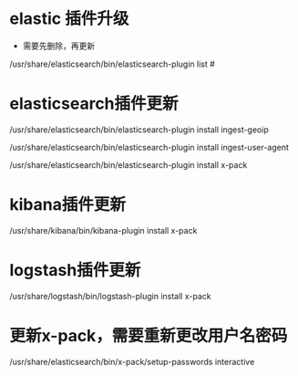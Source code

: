 # elastic 插件升级

- 需要先删除，再更新

/usr/share/elasticsearch/bin/elasticsearch-plugin list #

# elasticsearch插件更新
/usr/share/elasticsearch/bin/elasticsearch-plugin install ingest-geoip

/usr/share/elasticsearch/bin/elasticsearch-plugin install ingest-user-agent

/usr/share/elasticsearch/bin/elasticsearch-plugin install x-pack

# kibana插件更新

 /usr/share/kibana/bin/kibana-plugin install x-pack

 # logstash插件更新

/usr/share/logstash/bin/logstash-plugin install x-pack 

# 更新x-pack，需要重新更改用户名密码

/usr/share/elasticsearch/bin/x-pack/setup-passwords interactive